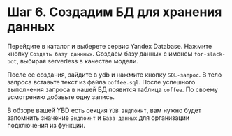 # Шаг 6. Создадим БД для хранения данных

Перейдите в каталог и выберете сервис Yandex Database.
Нажмите кнопку `Создать базу даннных`.
Создаем базу данных с именем `for-slack-bot`, 
выбирая serverless в качестве модели.

После ее создания, зайдите в ydb и нажмите кнопку `SQL-запрос`.
В тело запроса вставьте текст из файла `coffee.sql`.
После успешного выполнения запроса в нашей БД появится таблица `coffee`. По своему усмотрению добавьте одну запись.

В обзоре вашей YBD есть секция `YDB эндпоинт`, 
вам нужно будет запомнить значение `Эндпоинт` и `База данных` для организации подключения из функции.
